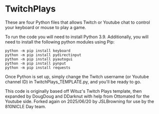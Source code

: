 # TwitchPlays

These are four Python files that allows Twitch or Youtube chat to control your keyboard or mouse to play a game.

To run the code you will need to install Python 3.9. Additionally, you will need to install the following python modules using Pip:

```
python -m pip install keyboard
python -m pip install pydirectinput
python -m pip install pyautogui
python -m pip install pynput
python -m pip install requests
```

Once Python is set up, simply change the Twitch username (or Youtube channel ID) in TwitchPlays_TEMPLATE.py, and you'll be ready to go.

This code is originally based off Wituz's Twitch Plays template, then expanded by DougDoug and DDarknut with help from Ottomated for the Youtube side. Forked again on 2025/06/20 by JSLBrowning for use by the 810NICLE Day team.
